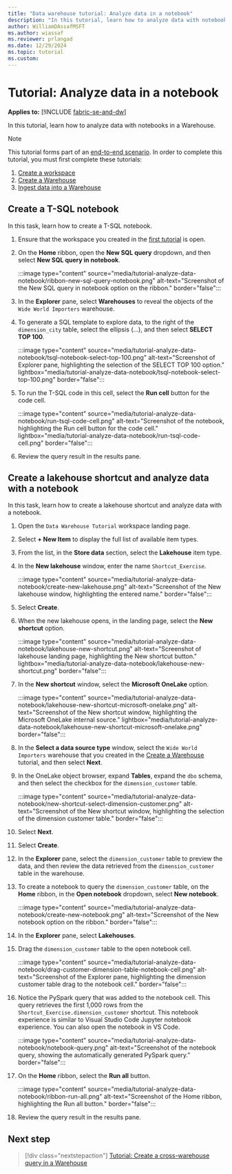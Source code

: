 ```yaml
---
title: "Data warehouse tutorial: Analyze data in a notebook"
description: "In this tutorial, learn how to analyze data with notebooks in a Warehouse."
author: WilliamDAssafMSFT
ms.author: wiassaf
ms.reviewer: prlangad
ms.date: 12/29/2024
ms.topic: tutorial
ms.custom:
---
```


# Tutorial: Analyze data in a notebook

**Applies to:** [!INCLUDE [fabric-se-and-dw](includes/applies-to-version/fabric-se-and-dw.md)]

In this tutorial, learn how to analyze data with notebooks in a Warehouse.

> [!NOTE]
> This tutorial forms part of an [end-to-end scenario](tutorial-introduction.md#data-warehouse-end-to-end-scenario). In order to complete this tutorial, you must first complete these tutorials:
>
> 1. [Create a workspace](tutorial-create-workspace.md)
> 1. [Create a Warehouse](tutorial-create-warehouse.md)
> 1. [Ingest data into a Warehouse](tutorial-ingest-data.md)

## Create a T-SQL notebook

In this task, learn how to create a T-SQL notebook.

1. Ensure that the workspace you created in the [first tutorial](tutorial-create-workspace.md) is open.

1. On the **Home** ribbon, open the **New SQL query** dropdown, and then select **New SQL query in notebook**.

   :::image type="content" source="media/tutorial-analyze-data-notebook/ribbon-new-sql-query-notebook.png" alt-text="Screenshot of the New SQL query in notebook option on the ribbon." border="false":::

1. In the **Explorer** pane, select **Warehouses** to reveal the objects of the `Wide World Importers` warehouse.

1. To generate a SQL template to explore data, to the right of the `dimension_city` table, select the ellipsis (…), and then select **SELECT TOP 100**.

   :::image type="content" source="media/tutorial-analyze-data-notebook/tsql-notebook-select-top-100.png" alt-text="Screenshot of Explorer pane, highlighting the selection of the SELECT TOP 100 option." lightbox="media/tutorial-analyze-data-notebook/tsql-notebook-select-top-100.png" border="false":::

1. To run the T-SQL code in this cell, select the **Run cell** button for the code cell.

   :::image type="content" source="media/tutorial-analyze-data-notebook/run-tsql-code-cell.png" alt-text="Screenshot of the notebook, highlighting the Run cell button for the code cell." lightbox="media/tutorial-analyze-data-notebook/run-tsql-code-cell.png" border="false":::

1. Review the query result in the results pane.

## Create a lakehouse shortcut and analyze data with a notebook

In this task, learn how to create a lakehouse shortcut and analyze data with a notebook.

1. Open the `Data Warehouse Tutorial` workspace landing page.

1. Select **+ New Item** to display the full list of available item types.

1. From the list, in the **Store data** section, select the **Lakehouse** item type.

1. In the **New lakehouse** window, enter the name `Shortcut_Exercise`.

    :::image type="content" source="media/tutorial-analyze-data-notebook/create-new-lakehouse.png" alt-text="Screenshot of the New lakehouse window, highlighting the entered name." border="false":::

1. Select **Create**.

1. When the new lakehouse opens, in the landing page, select the **New shortcut** option.

    :::image type="content" source="media/tutorial-analyze-data-notebook/lakehouse-new-shortcut.png" alt-text="Screenshot of lakehouse landing page, highlighting the New shortcut button." lightbox="media/tutorial-analyze-data-notebook/lakehouse-new-shortcut.png" border="false":::

1. In the **New shortcut** window, select the **Microsoft OneLake** option.

    :::image type="content" source="media/tutorial-analyze-data-notebook/lakehouse-new-shortcut-microsoft-onelake.png" alt-text="Screenshot of the New shortcut window, highlighting the Microsoft OneLake internal source." lightbox="media/tutorial-analyze-data-notebook/lakehouse-new-shortcut-microsoft-onelake.png" border="false":::

1. In the **Select a data source type** window, select the `Wide World Importers` warehouse that you created in the [Create a Warehouse](tutorial-create-warehouse.md) tutorial, and then select **Next**.

1. In the OneLake object browser, expand **Tables**, expand the `dbo` schema, and then select the checkbox for the `dimension_customer` table.

    :::image type="content" source="media/tutorial-analyze-data-notebook/new-shortcut-select-dimension-customer.png" alt-text="Screenshot of the New shortcut window, highlighting the selection of the dimension customer table." border="false":::

1. Select **Next**.

1. Select **Create**.

1. In the **Explorer** pane, select the `dimension_customer` table to preview the data, and then review the data retrieved from the `dimension_customer` table in the warehouse.

1. To create a notebook to query the `dimension_customer` table, on the **Home** ribbon, in the **Open notebook** dropdown, select **New notebook**.

    :::image type="content" source="media/tutorial-analyze-data-notebook/create-new-notebook.png" alt-text="Screenshot of the New notebook option on the ribbon." border="false":::

1. In the **Explorer** pane, select **Lakehouses**.

1. Drag the `dimension_customer` table to the open notebook cell.

    :::image type="content" source="media/tutorial-analyze-data-notebook/drag-customer-dimension-table-notebook-cell.png" alt-text="Screenshot of the Explorer pane, highlighting the dimension customer table drag to the notebook cell." border="false":::

1. Notice the PySpark query that was added to the notebook cell. This query retrieves the first 1,000 rows from the `Shortcut_Exercise.dimension_customer` shortcut. This notebook experience is similar to Visual Studio Code Jupyter notebook experience. You can also open the notebook in VS Code.

    :::image type="content" source="media/tutorial-analyze-data-notebook/notebook-query.png" alt-text="Screenshot of the notebook query, showing the automatically generated PySpark query." border="false":::

1. On the **Home** ribbon, select the **Run all** button.

    :::image type="content" source="media/tutorial-analyze-data-notebook/ribbon-run-all.png" alt-text="Screenshot of the Home ribbon, highlighting the Run all button." border="false":::

1. Review the query result in the results pane.

## Next step

> [!div class="nextstepaction"]
> [Tutorial: Create a cross-warehouse query in a Warehouse](tutorial-sql-cross-warehouse-query-editor.md)
